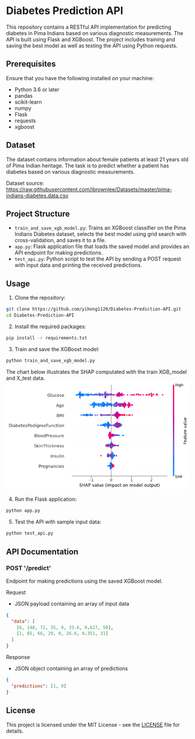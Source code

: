 # Diabetes Prediction API

This repository contains a RESTful API implementation for predicting diabetes in Pima Indians based on various diagnostic measurements. The API is built using Flask and XGBoost. The project includes training and saving the best model as well as testing the API using Python requests.

## Prerequisites

Ensure that you have the following installed on your machine:

- Python 3.6 or later
- pandas
- scikit-learn
- numpy
- Flask
- requests
- xgboost

## Dataset

The dataset contains information about female patients at least 21 years old of Pima Indian heritage. The task is to predict whether a patient has diabetes based on various diagnostic measurements.

Dataset source: https://raw.githubusercontent.com/jbrownlee/Datasets/master/pima-indians-diabetes.data.csv

## Project Structure

* `train_and_save_xgb_model.py`: Trains an XGBoost classifier on the Pima Indians Diabetes dataset, selects the best model using grid search with cross-validation, and saves it to a file.
* `app.py`: Flask application file that loads the saved model and provides an API endpoint for making predictions.
* `test_api.py`: Python script to test the API by sending a POST request with input data and printing the received predictions.

## Usage

1. Clone the repository:

```bash
git clone https://github.com/yihong1120/Diabetes-Prediction-API.git
cd Diabetes-Prediction-API
```

2. Install the required packages:

```bash
pip install -r requirements.txt
```

3. Train and save the XGBoost model:

```bash
python train_and_save_xgb_model.py
```
The chart below illustrates the SHAP computated with the train XGB_model and X_test data.
![SHAP Plot](https://github.com/yihong1120/Diabetes-Prediction-Api/blob/main/images/shap_plot.png)

4. Run the Flask application:

```bash
python app.py
```

5. Test the API with sample input data:

```bash
python test_api.py
```

## API Documentation

### POST '/predict'

Endpoint for making predictions using the saved XGBoost model.

Request
* JSON payload containing an array of input data

```json
{
  "data": [
    [6, 148, 72, 35, 0, 33.6, 0.627, 50],
    [1, 85, 66, 29, 0, 26.6, 0.351, 31]
  ]
}
```

Response
* JSON object containing an array of predictions
```json
{
  "predictions": [1, 0]
}
```

## License

This project is licensed under the MIT License - see the [LICENSE](https://github.com/yihong1120/Diabetes-Prediction-Api/blob/main/LICENSE) file for details.
